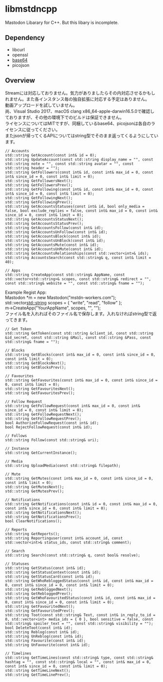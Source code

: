 # libmstdncpp
Mastodon Libarary for C++. But this libary is incomplete.

## Dependency
* libcurl
* openssl
* [base64](http://renenyffenegger.ch/notes/development/Base64/Encoding-and-decoding-base-64-with-cpp)
* picojson

## Overview
Streamには対応しておりません。気力がありましたらその内対応させるかもしれません。また各インスタンス毎の独自拡張に対応する予定はありません。  
動画アップロードを試していません。  
尚、Visual Studio 2017、macOS clang x86_64-apple-darwin16.5.0で確認しておりますが、その他の環境下でのビルドは保証できません。  
ライセンスについてはMITですが、同梱しているbase64、picojsonは各自のライセンスに従ってください。  
またjsonが帰ってくるAPIについてはstring型でそのまま返ってくるようにしています。  

    // Accounts
    std::string GetAccount(const int& id = 0);
    std::string UpdateAccount(const std::string display_name = "", const std::string note = "", const std::string avatar = "", const std::string header = "");
    std::string GetFollowers(const int& id, const int& max_id = 0, const int& since_id = 0, const int& limit = 0);
    std::string GetFollowersNext();
    std::string GetFollowersPrev();
    std::string GetFollowing(const int& id, const int& max_id = 0, const int& since_id = 0, const int& limit = 0);
    std::string GetFollowingNext();
    std::string GetFollowingPrev();
    std::string GetAccountsStatuses(const int& id, bool only_media = false, bool exclude_replies = false, const int& max_id = 0, const int& since_id = 0, const int& limit = 0);
    std::string GetAccountsStatusNext();
    std::string GetAccountsStatusPrev();
    std::string GetAccountsFollow(const int& id);
    std::string GetAccountsUnFollow(const int& id);
    std::string GetAccountsBlock(const int& id);
    std::string GetAccountsUnBlock(const int& id);
    std::string GetAccountsMute(const int& id);
    std::string GetAccountsUnMute(const int& id);
    std::string GetAccountsRelationships(const std::vector<int>& ids);
    std::string AccountsSearch(const std::string& q, const int& limit = 40);

    // Apps
    std::string CreateApp(const std::string& AppName, const std::vector<std::string>& scopes, const std::string& redirect = "", const std::string& website = "", const std::string& fname = "");
    
Example Regist App:  
    Mastodon *m = new Mastodon("mstdn-workers.com");  
    std::vector<std::string> scopes = { "write", "read", "follow" };  
    m->CreateApp("YourAppName", scopes, "", "");  
ファイル名を入れればそのファイル名で保存します。入れなければstring型で返ってきます。  

    // Get Token
    std::string GetToken(const std::string &client_id, const std::string &id_secret, const std::string &Mail, const std::string &Pass, const std::string& fname = "");

    // Blocks
    std::string GetBlocks(const int& max_id = 0, const int& since_id = 0, const int& limit = 0);
    std::string GetBlocksNext();
    std::string GetBlocksPrev();

    // Favourites
    std::string GetFavourites(const int& max_id = 0, const int& since_id = 0, const int& limit = 0);
    std::string GetFavouritesNext();
    std::string GetFavouritesPrev();

    // Follow Request
    std::string GetFollowRequest(const int& max_id = 0, const int& since_id = 0, const int& limit = 0);
    std::string GetFollowRequestNext();
    std::string GetFollowRequestPrev();
    bool AuthorizeFollowRequest(const int& id);
    bool RejectFollowRequest(const int& id);

    // Follows
    std::string Follow(const std::string& uri);

    // Instance
    std::string GetCurrentInstance();

    // Media
    std::string UploadMedia(const std::string& filepath);

    // Mute
    std::string GetMutes(const int& max_id = 0, const int& since_id = 0, const int& limit = 0);
    std::string GetMutesNext();
    std::string GetMutesPrev();

    // Notifications
    std::string GetNotifications(const int& id = 0, const int& max_id = 0, const int& since_id = 0, const int& limit = 0);
    std::string GetNotificationsNext();
    std::string GetNotificationsPrev();
    bool ClearNotifications();

    // Reports
    std::string GetReports();
    std::string Reportinguser(const int& account_id, const std::vector<int>& status_ids, const std::string& comment);

    // Search
    std::string Search(const std::string& q, const bool& resolve);
	
    // Statuses
    std::string GetStatus(const int& id);
    std::string GetStatusContext(const int& id);
    std::string GetStatusCard(const int& id);
    std::string GetWhoRebloggedStatus(const int& id, const int& max_id = 0, const int& since_id = 0, const int& limit = 0);
    std::string GetRebloggedNext();
    std::string GetRebloggedPrev();
    std::string GetWhoFavouritedStatus(const int& id, const int& max_id = 0, const int& since_id = 0, const int& limit = 0);
    std::string GetFavouritedNext();
    std::string GetFavouritedPrev();
    std::string Toot(const std::string& Text, const int& in_reply_to_id = 0, std::vector<int> media_ids = { 0 }, bool sensitive = false, const std::string& spoiler_text = "", const std::string& visibility = "");
    bool DeleteToot(const int& id);
    std::string Reblog(const int& id);
    std::string UnReblog(const int& id);
    std::string Favourite(const int& id);
    std::string UnFavourite(const int& id);

    // Timelines
    std::string GetTimeLines(const std::string& type, const std::string& hashtag = "", const std::string& local = "", const int& max_id = 0, const int& since_id = 0, const int& limit = 0);
    std::string GetTimeLineNext();
    std::string GetTimeLinePrev();
